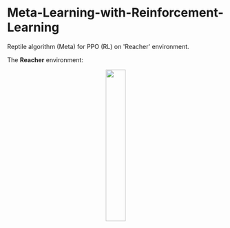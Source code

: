 # Meta-Learning-with-Reinforcement-Learning
Reptile algorithm (Meta) for PPO (RL) on 'Reacher' environment.

The **Reacher** environment:
<p align="center">
<img src="https://github.com/quantumiracle/Meta-Learning-with-Reinforcement-Learning/blob/master/reacher.png" width="30%">
</p>
